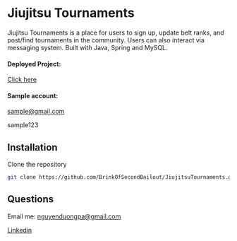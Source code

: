 # Jiujitsu Tournaments

Jiujitsu Tournaments is a place for users to sign up, update belt ranks, and post/find tournaments in the community. Users can also interact via messaging system. Built with Java, Spring and MySQL.

#### Deployed Project: 
[Click here](http://34.217.16.216/)

#### Sample account:

sample@gmail.com

sample123

## Installation

Clone the repository

```bash
git clone https://github.com/BrinkOfSecondBailout/JiujitsuTournaments.git
```


## Questions

Email me: nguyenduongpa@gmail.com

[Linkedin](https://www.linkedin.com/in/softwaredev-nguyen/)